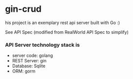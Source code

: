 # gin-crud

his project is an exemplary rest api server built with Go :)

See API Spec (modified from RealWorld API Spec to simplify)

### API Server technology stack is
- server code: golang
- REST Server: gin
- Database: Sqlite
- ORM: gorm 
